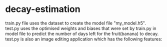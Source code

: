 # decay-estimation
train.py file uses the dataset to create the model file "my_model.h5".  
test.py uses the optimised weights and biases that were set by train.py in model file to predict the number of days left for the fruit(banana) to decay.  
test.py is also an image editing application which has the following features:
